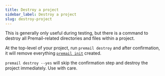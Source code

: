 ```yaml
---
title: Destroy a project
sidebar_label: Destroy a project
slug: destroy-project
---
```


This is generally only useful during testing, but there is a command to destroy all Premail-related directories and files within a project.

At the top-level of your project, run `premail destroy` and after confirmation, it will remove everything [`premail init`](/docs/overview/usage/create-new-premail-project/) created.

`premail destroy --yes` will skip the confirmation step and destroy the project immediately. Use with care.

